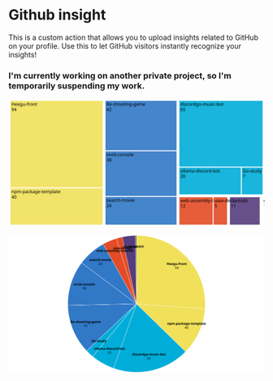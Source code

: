 # Github insight

This is a custom action that allows you to upload insights related to GitHub on your profile.
Use this to let GitHub visitors instantly recognize your insights!

### I'm currently working on another private project, so I'm temporarily suspending my work.

![](./test/testTreeMap.svg)

![](./test/testPieChart.svg)
